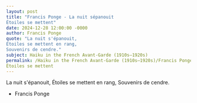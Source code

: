 ```yaml
---
layout: post
title: "Francis Ponge - La nuit sépanouit
Étoiles se mettent"
date: 2024-12-28 12:00:00 -0000
author: Francis Ponge
quote: "La nuit s'épanouit,
Étoiles se mettent en rang,
Souvenirs de cendre."
subject: Haiku in the French Avant-Garde (1910s–1920s)
permalink: /Haiku in the French Avant-Garde (1910s–1920s)/Francis Ponge/Francis Ponge - La nuit sépanouit
Étoiles se mettent
---
```


La nuit s'épanouit,
Étoiles se mettent en rang,
Souvenirs de cendre.

- Francis Ponge
